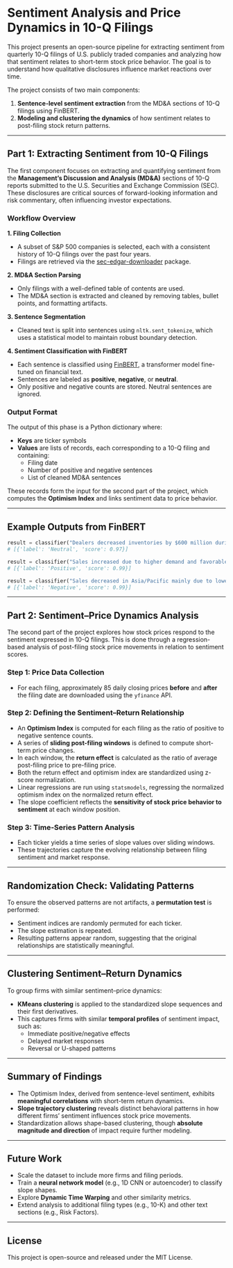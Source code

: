 # Sentiment Analysis and Price Dynamics in 10-Q Filings

This project presents an open-source pipeline for extracting sentiment from quarterly 10-Q filings of U.S. publicly traded companies and analyzing how that sentiment relates to short-term stock price behavior. The goal is to understand how qualitative disclosures influence market reactions over time.

The project consists of two main components:
1. **Sentence-level sentiment extraction** from the MD&A sections of 10-Q filings using FinBERT.
2. **Modeling and clustering the dynamics** of how sentiment relates to post-filing stock return patterns.

---

## Part 1: Extracting Sentiment from 10-Q Filings

The first component focuses on extracting and quantifying sentiment from the **Management’s Discussion and Analysis (MD&A)** sections of 10-Q reports submitted to the U.S. Securities and Exchange Commission (SEC). These disclosures are critical sources of forward-looking information and risk commentary, often influencing investor expectations.

### Workflow Overview

**1. Filing Collection**
- A subset of S&P 500 companies is selected, each with a consistent history of 10-Q filings over the past four years.
- Filings are retrieved via the [sec-edgar-downloader](https://github.com/jadchaar/sec-edgar-downloader) package.

**2. MD&A Section Parsing**
- Only filings with a well-defined table of contents are used.
- The MD&A section is extracted and cleaned by removing tables, bullet points, and formatting artifacts.

**3. Sentence Segmentation**
- Cleaned text is split into sentences using `nltk.sent_tokenize`, which uses a statistical model to maintain robust boundary detection.

**4. Sentiment Classification with FinBERT**
- Each sentence is classified using [FinBERT](https://github.com/ProsusAI/finBERT), a transformer model fine-tuned on financial text.
- Sentences are labeled as **positive**, **negative**, or **neutral**.
- Only positive and negative counts are stored. Neutral sentences are ignored.

### Output Format

The output of this phase is a Python dictionary where:
- **Keys** are ticker symbols
- **Values** are lists of records, each corresponding to a 10-Q filing and containing:
  - Filing date
  - Number of positive and negative sentences
  - List of cleaned MD&A sentences

These records form the input for the second part of the project, which computes the **Optimism Index** and links sentiment data to price behavior.

---

## Example Outputs from FinBERT

```python
result = classifier("Dealers decreased inventories by $600 million during the third quarter of 2020.")
# [{'label': 'Neutral', 'score': 0.97}]

result = classifier("Sales increased due to higher demand and favorable currency impacts.")
# [{'label': 'Positive', 'score': 0.99}]

result = classifier("Sales decreased in Asia/Pacific mainly due to lower sales volume.")
# [{'label': 'Negative', 'score': 0.99}]
```

---

## Part 2: Sentiment–Price Dynamics Analysis

The second part of the project explores how stock prices respond to the sentiment expressed in 10-Q filings. This is done through a regression-based analysis of post-filing stock price movements in relation to sentiment scores.

### Step 1: Price Data Collection
- For each filing, approximately 85 daily closing prices **before** and **after** the filing date are downloaded using the `yfinance` API.

### Step 2: Defining the Sentiment–Return Relationship
- An **Optimism Index** is computed for each filing as the ratio of positive to negative sentence counts.
- A series of **sliding post-filing windows** is defined to compute short-term price changes.
- In each window, the **return effect** is calculated as the ratio of average post-filing price to pre-filing price.
- Both the return effect and optimism index are standardized using z-score normalization.
- Linear regressions are run using `statsmodels`, regressing the normalized optimism index on the normalized return effect.
- The slope coefficient reflects the **sensitivity of stock price behavior to sentiment** at each window position.

### Step 3: Time-Series Pattern Analysis
- Each ticker yields a time series of slope values over sliding windows.
- These trajectories capture the evolving relationship between filing sentiment and market response.

---

## Randomization Check: Validating Patterns

To ensure the observed patterns are not artifacts, a **permutation test** is performed:
- Sentiment indices are randomly permuted for each ticker.
- The slope estimation is repeated.
- Resulting patterns appear random, suggesting that the original relationships are statistically meaningful.

---

## Clustering Sentiment–Return Dynamics

To group firms with similar sentiment–price dynamics:
- **KMeans clustering** is applied to the standardized slope sequences and their first derivatives.
- This captures firms with similar **temporal profiles** of sentiment impact, such as:
  - Immediate positive/negative effects
  - Delayed market responses
  - Reversal or U-shaped patterns

---

## Summary of Findings

- The Optimism Index, derived from sentence-level sentiment, exhibits **meaningful correlations** with short-term return dynamics.
- **Slope trajectory clustering** reveals distinct behavioral patterns in how different firms’ sentiment influences stock price movements.
- Standardization allows shape-based clustering, though **absolute magnitude and direction** of impact require further modeling.

---

## Future Work

- Scale the dataset to include more firms and filing periods.
- Train a **neural network model** (e.g., 1D CNN or autoencoder) to classify slope shapes.
- Explore **Dynamic Time Warping** and other similarity metrics.
- Extend analysis to additional filing types (e.g., 10-K) and other text sections (e.g., Risk Factors).

---

## License

This project is open-source and released under the MIT License.
